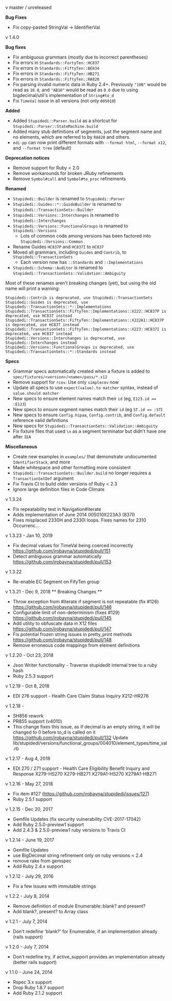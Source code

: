 v master / unreleased

  **Bug Fixes**
  
  * Fix copy-pasted StringVal -> IdentifierVal 
  
v 1.4.0

  **Bug fixes**

  * Fix ambiguous grammars (mostly due to incorrect parentheses)
  * Fix errors in `Standards::FortyTen::HC837`
  * Fix errors in `Standards::FiftyTen::BE834`
  * Fix errors in `Standards::FiftyTen::HB271`
  * Fix errors in `Standards::FiftyTen::RA820`
  * Fix parsing invalid numeric data in Ruby 2.4+. Previously `"10B"` would be read as `10.0`, and `"AB10"` would be read as `0.0` due to using bigdecimal/util's implementation of `String#to_d`
  * Fix `TimeVal` issue in all versions (not only `005010`)

  **Added**

  * Added `Stupidedi::Parser.build` as a shortcut for `Stupidedi::Parser::StateMachine.build`
  * Added many stub definitions of segments, just the segment name and no elements, which are referred to by `RA820` and others.
  * `edi-pp` can now print different formats with `--format html`, `--format x12`, and `--format tree` (default)

  **Deprecation notices**

  * Remove support for Ruby < 2.0
  * Remove workarounds for broken JRuby refinements
  * Remove `Symbol#call` and `Symbol#to_proc` refinements

  **Renamed**

  * `Stupidedi::Builder` is renamed to `Stupidedi::Parser`
  * `Stupidedi::Guides::*::GuideBuilder` is renamed to `Stupidedi::TransactionSets::Builder`
  * `Stupidedi::Versions::Interchanges` is renamed to `Stupidedi::Interchanges`
  * `Stupidedi::Versions::FunctionalGroups` is renamed to `Stupidedi::Versions`
    * Lots of common code among versions has been factored into `Stupidedi::Versions::Common`
  * Rename Guides `HC837P` and `HC837I` to `HC837`
  * Moved all grammars, including `Guides` and `Contrib`, to `Stupidedi::TransactionSets`
    * Each version now has `::Standards` and `::Implementations`
  * `Stupidedi::Schema::Auditor` is renamed to `Stupidedi::TransactionSets::Validation::Ambiguity`

  Most of these renames aren't breaking changes (yet), but using the old name will print a warning:

  ```
  Stupidedi::Contrib is deprecated, use Stupidedi::TransactionSets
  Stupidedi::Guides is deprecated, use Stupidedi::TransactionSets::*::Implementations
  Stupidedi::TransactionSets::FiftyTen::Implementations::X222::HC837P is deprecated, use HC837 instead
  Stupidedi::TransactionSets::FiftyTen::Implementations::X222A1::HC837P is deprecated, use HC837 instead
  Stupidedi::TransactionSets::FiftyTen::Implementations::X223::HC837I is deprecated, use HC837 instead
  Stupidedi::Versions::Interchanges is deprecated, use Stupidedi::Interchanges instead
  Stupidedi::Versions::FunctionalGroups is deprecated, use Stupidedi::TransactionSets::*::Standards instead
  ```

  **Specs**

  * Grammar specs automatically created when a fixture is added to `spec/fixtures/<version>/<name>/pass/*.x12`
  * Remove support for `rcov`. Use only `simplecov` now
  * Update all specs to use `expect(value).to matcher` syntax, instead of `value.should matcher`
  * New specs to ensure element names match their `id` (eg, `E123.id == :E123`)
  * New specs to ensure segment names match their `id` (eg `ST.id == :ST`)
  * New specs to ensure `Config.hipaa`, `Config.contrib`, and `Config.default` reference valid definitions
  * New specs for `Stupidedi::TransactionSets::Validation::Ambiguity`
  * Fix fixture files that used `\n` as a segment terminator but didn't have one after `IEA`

  **Miscellaneous**

  * Create new examples in `examples/` that demonstrate undocumented `IdentifierStack`, and more
  * Made whitespace and other formatting more consistent
  * `Stupidedi::TransactionSets::Builder.build` no longer requires a `TransactionSetDef` argument
  * Fix Travis CI to build older versions of Ruby < 2.3
  * Ignore large definition files in Code Climate
  
v 1.3.24 
  - Fix repeatability test in Navigation#iterate
  - Adds implementation of June 2014 005010X223A3 (837I)
  - Fixes misplaced 2330H and 2330I loops. Fixes names for 2310 Occurrenc…
  
v 1.3.23 - Jan 10, 2019
  - Fix decimal values for TimeVal being coerced incorrectly https://github.com/irobayna/stupidedi/pull/151
  - Detect ambiguous grammar automatically https://github.com/irobayna/stupidedi/pull/153
  
v 1.3.22
  - Re-enable EC Segment on FifyTen group
  
v 1.3.21 - Dec 9, 2018 ** Breaking Changes **
  - Throw exception from #iterate if segment is not repeatable (fix #126) https://github.com/irobayna/stupidedi/pull/146
  - Configurable limit of non-determinism (fixes #129) https://github.com/irobayna/stupidedi/pull/145
  - Add utility to obfuscate data in X12 files https://github.com/irobayna/stupidedi/pull/147
  - Fix potential frozen string issues in pretty_print methods https://github.com/irobayna/stupidedi/pull/148
  - Remove erroneous code mappings from element definitions

v 1.2.20 - Oct 23, 2018
  - Json Writer functionality - Traverse stupidedit internal tree to a ruby hash
  - Ruby 2.5.3 support

v 1.2.19 - Oct 8, 2018
  - EDI 276 support - Health Care Claim Status Inquiry
    X212-HR276

v 1.2.18 -
  - SH856 rework
  - PR855 support (v4010)
  - This change fixes this issue, as if decimal is an empty string, it will be changed to 0 before to_d is called on it
    https://github.com/irobayna/stupidedi/pull/132
    Update  lib/stupidedi/versions/functional_groups/004010/element_types/time_val.rb


v 1.2.17 - Aug 4, 2018
  - EDI 270 / 271 support - Health Care Eligibility Benefit Inquiry and Response
    X279-HS270
    X279-HB271
    X279A1-HS270
    X279A1-HB271

v 1.2.16 - May 27, 2018
  - Fix item #127 (https://github.com/irobayna/stupidedi/issues/127)
  - Ruby 2.5.1 support

v 1.2.15 - Dec 20, 2017
  - Gemfile Updates (fix security vulnerability CVE-2017-17042)
  - Add Ruby 2.5.0-preview1 support
  - Add 2.4.3 & 2.5.0-preview1 ruby versions to Travis CI

v 1.2.14 - June 19, 2017
  - Gemfile Updates
  - use BigDecimal string refinement only on ruby versions < 2.4
  - remove rake from gemspec
  - Add Ruby 2.4.x support

v 1.2.12 - July 29, 2016
  - Fix a few issues with immutable strings

v 1.2.2 - July 8, 2014
  - Remove definition of module Enumerable::blank? and present?
  - Add blank?, present? to Array class

v 1.2.1 - July 7, 2014
  - Don't redefine 'blank?' for Enumerable, if an implementation already (rails support)

v 1.2.0 - July 7, 2014
  - Don't redefine try, if active_support provides an implementation already (better rails support)

v 1.1.0 - June 24, 2014
  - Rspec 3.x support
  - Drop Ruby 1.8.7 support
  - Add Ruby 2.1.2 support

